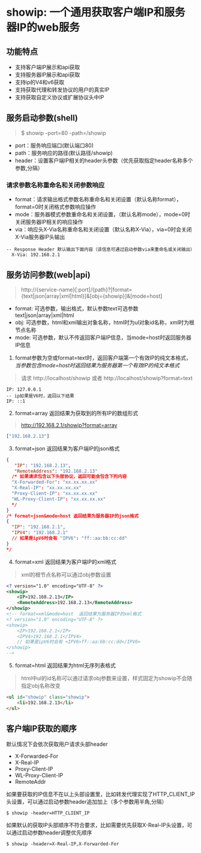 # showip: 一个通用获取客户端IP和服务器IP的web服务

## 功能特点

- 支持客户端IP展示和api获取
- 支持服务器IP展示和api获取
- 支持ip的V4和v6获取
- 支持获取代理和转发协议的用户的真实IP
- 支持获取自定义协议或扩展协议头中IP

## 服务启动参数(shell)

> $ showip -port=80 -path=/showip 

- port：服务响应端口(默认端口80)
- path：服务响应的路径(默认路径/showip)
- header：设置客户端IP相关的header头参数（优先获取指定header名称多个参数,分隔）

### 请求参数名称重命名和关闭参数响应

- format：请求输出格式参数名称重命名和关闭设置（默认名称format），format=0时关闭格式参数响应操作
- mode：服务器模式参数重命名和关闭设置，（默认名称mode），mode=0时关闭服务器IP相关的响应操作
- via：响应头X-Via名称重命名和关闭设置（默认名称X-Via），via=0时会关闭X-Via服务器IP头输出
```text
-- Response Header 默认输出下面内容（该信息可通过启动参数via来重命名或关闭输出）
  X-Via: 192.168.2.1
```

## 服务访问参数(web|api)

> http://{service-name}[:port]/{path}?[format={text|json|array|xml|html}]&[obj={showip}]&[mode=host]

- format: 可选参数，输出格式，默认参数text可选参数text|json|array|xml|html
- obj: 可选参数，html和xml输出对象名称，html时为ul对象id名称，xml时为根节点名称
- mode: 可选参数，默认不传返回客户端IP信息，当mode=host时返回服务器IP信息

1. format参数为空或format=text时，返回客户端第一个有效IP的纯文本格式，*当参数包含mode=host时返回结果为服务器第一个有效IP的纯文本格式*
> 请求 http://localhost/showip 或者 http://localhost/showip?format=text
```text
IP: 127.0.0.1
-- ip如果是V6时，返回以下结果
IP: ::1
```
2. format=array 返回结果为获取到的所有IP的数组形式
> http://192.168.2.1/showip?format=array
```js
["192.168.2.13"]
```
3. format=json 返回结果为客户端IP的json格式
```json
{
   "IP": "192.168.2.13",
   "RemoteAddress": "192.168.2.13"
  /* 如果请求包含以下头部协议，返回可能会包含下列内容
  "X-Forwarded-For": "xx.xx.xx.xx"
  "X-Real-IP": "xx.xx.xx.xx"
  "Proxy-Client-IP": "xx.xx.xx.xx"
  "WL-Proxy-Client-IP": "xx.xx.xx.xx"
  */
}
/* format=json&mode=host 返回结果为服务器IP的json格式 
{
  "IP": "192.168.2.1",
  "IPV4": "192.168.2.1"
  // 如果是ipV6时会有 "IPV6": "ff::aa:bb:cc:dd"
}
*/
```
4. format=xml  返回结果为客户端IP的xml格式
> xml的根节点名称可以通过obj参数设置
```xml
<? version="1.0" encoding="UTF-8" ?>
<showip>
    <IP>192.168.2.13</IP>
    <RemoteAddress>192.168.2.13</RemoteAddress>
</showip>
<!-- format=xml&mode=host  返回结果为服务器IP的xml格式
<? version="1.0" encoding="UTF-8" ?>
<showip>
    <IP>192.168.2.1</IP>
    <IPV4>192.168.2.1</IPV4>
    // 如果是ipV6时会有 <IPV6>ff::aa:bb:cc:dd</IPV6>
</showip>
-->
```
5. format=html 返回结果为html无序列表格式
> html中ul的id名称可以通过请求obj参数来设置，样式固定为showip不会随指定obj名称改变
```html
<ul id="showip" class="showip">
    <li>192.168.2.13</li>
</ul>
```

## 客户端IP获取的顺序

默认情况下会依次获取用户请求头部header

- X-Forwarded-For
- X-Real-IP
- Proxy-Client-IP
- WL-Proxy-Client-IP
- RemoteAddr 

如果要获取的IP信息不在以上头部设置里，比如转发代理实现了HTTP_CLIENT_IP头设置，可以通过启动参数header追加加上（多个参数用半角,分隔）
```shell
$ showip -header=HTTP_CLIENT_IP
```
如果默认的获取IP头部顺序不符合要求，比如需要优先获取X-Real-IP头设置，可以通过启动参数header调整优先顺序
```shell
$ showip -header=X-Real-IP,X-Forwarded-For
```

